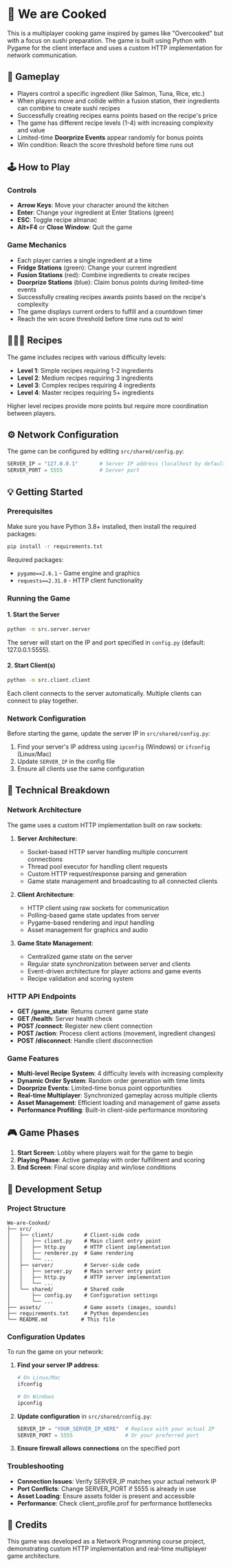 # 🍣 We are Cooked

This is a multiplayer cooking game inspired by games like "Overcooked" but with a focus on sushi preparation. The game is built using Python with Pygame for the client interface and uses a custom HTTP implementation for network communication.

## 🍥 Gameplay

- Players control a specific ingredient (like Salmon, Tuna, Rice, etc.)
- When players move and collide within a fusion station, their ingredients can combine to create sushi recipes
- Successfully creating recipes earns points based on the recipe's price
- The game has different recipe levels (1-4) with increasing complexity and value
- Limited-time **Doorprize Events** appear randomly for bonus points
- Win condition: Reach the score threshold before time runs out

## 🕹️ How to Play

### Controls
- **Arrow Keys**: Move your character around the kitchen
- **Enter**: Change your ingredient at Enter Stations (green)
- **ESC**: Toggle recipe almanac
- **Alt+F4** or **Close Window**: Quit the game

### Game Mechanics
- Each player carries a single ingredient at a time
- **Fridge Stations** (green): Change your current ingredient
- **Fusion Stations** (red): Combine ingredients to create recipes
- **Doorprize Stations** (blue): Claim bonus points during limited-time events
- Successfully creating recipes awards points based on the recipe's complexity
- The game displays current orders to fulfill and a countdown timer
- Reach the win score threshold before time runs out to win!

## 👨🏻‍🍳 Recipes
The game includes recipes with various difficulty levels:
- **Level 1**: Simple recipes requiring 1-2 ingredients
- **Level 2**: Medium recipes requiring 3 ingredients  
- **Level 3**: Complex recipes requiring 4 ingredients
- **Level 4**: Master recipes requiring 5+ ingredients

Higher level recipes provide more points but require more coordination between players.

## ⚙️ Network Configuration

The game can be configured by editing `src/shared/config.py`:
```python
SERVER_IP = "127.0.0.1"       # Server IP address (localhost by default)
SERVER_PORT = 5555            # Server port
```

## 💡 Getting Started

### Prerequisites
Make sure you have Python 3.8+ installed, then install the required packages:
```sh
pip install -r requirements.txt
```

Required packages:
- `pygame==2.6.1` - Game engine and graphics
- `requests==2.31.0` - HTTP client functionality

### Running the Game

#### 1. Start the Server
```sh
python -m src.server.server
```
The server will start on the IP and port specified in `config.py` (default: 127.0.0.1:5555).

#### 2. Start Client(s)
```sh
python -m src.client.client
```
Each client connects to the server automatically. Multiple clients can connect to play together.

### Network Configuration
Before starting the game, update the server IP in `src/shared/config.py`:
1. Find your server's IP address using `ipconfig` (Windows) or `ifconfig` (Linux/Mac)
2. Update `SERVER_IP` in the config file
3. Ensure all clients use the same configuration

## 🔧 Technical Breakdown

### Network Architecture
The game uses a custom HTTP implementation built on raw sockets:

1. **Server Architecture**:
   - Socket-based HTTP server handling multiple concurrent connections
   - Thread pool executor for handling client requests
   - Custom HTTP request/response parsing and generation
   - Game state management and broadcasting to all connected clients

2. **Client Architecture**:
   - HTTP client using raw sockets for communication
   - Polling-based game state updates from server
   - Pygame-based rendering and input handling
   - Asset management for graphics and audio

3. **Game State Management**:
   - Centralized game state on the server
   - Regular state synchronization between server and clients
   - Event-driven architecture for player actions and game events
   - Recipe validation and scoring system

### HTTP API Endpoints
- **GET /game_state**: Returns current game state
- **GET /health**: Server health check
- **POST /connect**: Register new client connection
- **POST /action**: Process client actions (movement, ingredient changes)
- **POST /disconnect**: Handle client disconnection

### Game Features
- **Multi-level Recipe System**: 4 difficulty levels with increasing complexity
- **Dynamic Order System**: Random order generation with time limits
- **Doorprize Events**: Limited-time bonus point opportunities
- **Real-time Multiplayer**: Synchronized gameplay across multiple clients
- **Asset Management**: Efficient loading and management of game assets
- **Performance Profiling**: Built-in client-side performance monitoring

## 🎮 Game Phases
1. **Start Screen**: Lobby where players wait for the game to begin
2. **Playing Phase**: Active gameplay with order fulfillment and scoring
3. **End Screen**: Final score display and win/lose conditions

## 🔧 Development Setup

### Project Structure
```
We-are-Cooked/
├── src/
│   ├── client/          # Client-side code
│   │   ├── client.py    # Main client entry point
│   │   ├── http.py      # HTTP client implementation
│   │   ├── renderer.py  # Game rendering
│   │   └── ...
│   ├── server/          # Server-side code
│   │   ├── server.py    # Main server entry point
│   │   ├── http.py      # HTTP server implementation
│   │   └── ...
│   └── shared/          # Shared code
│       ├── config.py    # Configuration settings
│       └── ...
├── assets/              # Game assets (images, sounds)
├── requirements.txt     # Python dependencies
└── README.md           # This file
```

### Configuration Updates
To run the game on your network:

1. **Find your server IP address**:
   ```sh
   # On Linux/Mac
   ifconfig
   
   # On Windows
   ipconfig
   ```

2. **Update configuration** in `src/shared/config.py`:
   ```python
   SERVER_IP = "YOUR_SERVER_IP_HERE"  # Replace with your actual IP
   SERVER_PORT = 5555                 # Or your preferred port
   ```

3. **Ensure firewall allows connections** on the specified port

### Troubleshooting
- **Connection Issues**: Verify SERVER_IP matches your actual network IP
- **Port Conflicts**: Change SERVER_PORT if 5555 is already in use
- **Asset Loading**: Ensure assets folder is present and accessible
- **Performance**: Check client_profile.prof for performance bottlenecks

## 📝 Credits
This game was developed as a Network Programming course project, demonstrating custom HTTP implementation and real-time multiplayer game architecture.